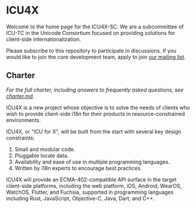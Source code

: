 ICU4X
=====

Welcome to the home page for the ICU4X-SC.  We are a subcommittee of ICU-TC in the Unicode Consortium focused on providing solutions for client-side internationalization.

Please subscribe to this repository to participate in discussions.  If you would like to join the core development team, apply to join [our mailing list](https://groups.google.com/a/unicode.org/forum/#!forum/omnicu-core).

## Charter

*For the full charter, including answers to frequently asked questions, see [charter.md](docs/charter.md).*

ICU4X is a new project whose objective is to solve the needs of clients who wish to provide client-side i18n for their products in resource-constrained environments.

ICU4X, or "ICU for X", will be built from the start with several key design constraints:

1. Small and modular code.
2. Pluggable locale data.
3. Availability and ease of use in multiple programming languages.
4. Written by i18n experts to encourage best practices.

ICU4X will provide an ECMA-402-compatible API surface in the target client-side platforms, including the web platform, iOS, Android, WearOS, WatchOS, Flutter, and Fuchsia, supported in programming languages including Rust, JavaScript, Objective-C, Java, Dart, and C++.
